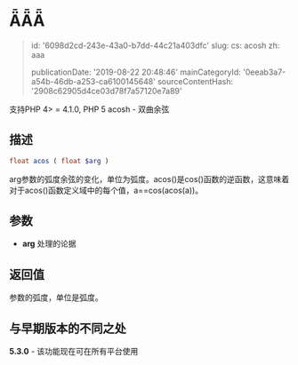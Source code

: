 ǞǞǞ
===

> id: '6098d2cd-243e-43a0-b7dd-44c21a403dfc'
> slug:
> 	cs: acosh
> 	zh: aaa
> 
> publicationDate: '2019-08-22 20:48:46'
> mainCategoryId: '0eeab3a7-a54b-46db-a253-ca6100145648'
> sourceContentHash: '2908c62905d4ce03d78f7a57120e7a89'

支持PHP 4> = 4.1.0, PHP 5
acosh - 双曲余弦

描述
--------------------------

```php
float acos ( float $arg )
```

arg参数的弧度余弦的变化，单位为弧度。acos()是cos()函数的逆函数，这意味着对于acos()函数定义域中的每个值，a==cos(acos(a))。

参数
--------------------------

- **arg**
处理的论据

返回值
--------------------------

参数的弧度，单位是弧度。

与早期版本的不同之处
--------------------------

**5.3.0** - 该功能现在可在所有平台使用
